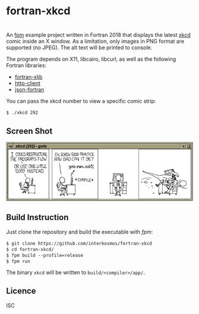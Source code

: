 # fortran-xkcd
#
An [fpm](https://github.com/fortran-lang/fpm) example project written in Fortran
2018 that displays the latest [xkcd](https://xkcd.com/) comic inside an X
window. As a limitation, only images in PNG format are supported (no JPEG). The
alt text will be printed to console.

The program depends on X11, libcairo, libcurl, as well as the following Fortran
libraries:

* [fortran-xlib](https://github.com/interkosmos/fortran-xlib)
* [http-client](https://github.com/fortran-lang/http-client)
* [json-fortran](https://github.com/jacobwilliams/json-fortran)

You can pass the xkcd number to view a specific comic strip:

```
$ ./xkcd 292
```

## Screen Shot

![screen shot](screenshot.png)

## Build Instruction

Just clone the repository and build the executable with *fpm*:

```
$ git clone https://github.com/interkosmos/fortran-xkcd
$ cd fortran-xkcd/
$ fpm build --profile=release
$ fpm run
```

The binary `xkcd` will be written to `build/<compiler>/app/`.

## Licence

ISC
